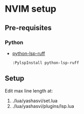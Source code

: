 # NVIM setup

## Pre-requisites 

### Python

- [python-lsp-ruff](https://github.com/python-lsp/python-lsp-ruff)
  ```vim
  :PylspInstall python-lsp-ruff
  ```

## Setup

Edit max line length at:
1. ./lua/yashasvi/set.lua
2. ./lua/yashasvi/plugins/lsp.lua
